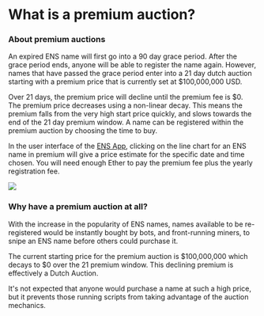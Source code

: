 # What is a premium auction?

### About premium auctions

An expired ENS name will first go into a 90 day grace period. After the grace period ends, anyone will be able to register the name again. However, names that have passed the grace period enter into a 21 day dutch auction starting with a premium price that is currently set at $100,000,000 USD.&#x20;

Over 21 days, the premium price will decline until the premium fee is $0. The premium price decreases using a non-linear decay. This means the premium falls from the very high start price quickly, and slows towards the end of the 21 day premium window. A name can be registered within the premium auction by choosing the time to buy.&#x20;

In the user interface of the [ENS App](https://app.ens.domains), clicking on the line chart for an ENS name in premium will give a price estimate for the specific date and time chosen. You will need enough Ether to pay the premium fee plus the yearly registration fee.

![](../../.gitbook/assets/what\_is\_a\_premium\_auction\_1.png)

### Why have a premium auction at all?

With the increase in the popularity of ENS names, names available to be re-registered would be instantly bought by bots, and front-running miners, to snipe an ENS name before others could purchase it.&#x20;

The current starting price for the premium auction is $100,000,000 which decays to $0 over the 21 premium window. This declining premium is effectively a Dutch Auction.

It's not expected that anyone would purchase a name at such a high price, but it prevents those running scripts from taking advantage of the auction mechanics.&#x20;
